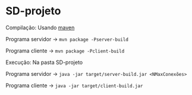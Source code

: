 # SD-projeto

Compilação: 
Usando [maven](https://maven.apache.org/)

Programa servidor -> `mvn package -Pserver-build`

Programa cliente -> `mvn package -Pclient-build`

Execução: Na pasta SD-projeto 

Programa servidor -> `java -jar target/server-build.jar <NMaxConexões>`

Programa cliente -> `java -jar target/client-build.jar`
